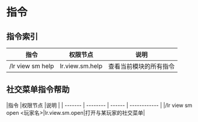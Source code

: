 # 指令

## 指令索引

|指令      |权限节点 |说明          |
| -------- | ------ | ------------ |
|/lr view sm help|lr.view.sm.help|查看当前模块的所有指令|


## 社交菜单指令帮助

|指令      |权限节点 |说明          |
| ------- | -------- | ------ | ------------ |
|/lr view sm open <玩家名>|lr.view.sm.open|打开与某玩家的社交菜单|